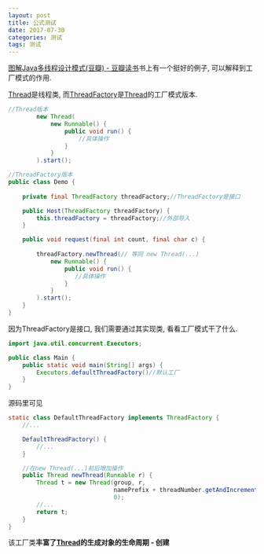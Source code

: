 ```yaml
---
layout: post
title: 公式测试
date: 2017-07-30
categories: 测试
tags: 测试
---
```




﻿[图解Java多线程设计模式(豆瓣) - 豆瓣读书](https://book.douban.com/subject/27116724/)书上有一个挺好的例子, 可以解释到工厂模式的作用.



[Thread](https://docs.oracle.com/javase/7/docs/api/java/lang/Thread.html)是线程类,  而[ThreadFactory](https://docs.oracle.com/javase/7/docs/api/java/util/concurrent/ThreadFactory.html)是[Thread](https://docs.oracle.com/javase/7/docs/api/java/lang/Thread.html)的工厂模式版本. 

```java
//Thread版本	
        new Thread(
            new Runnable() {
                public void run() {
                    //具体操作
                }
            }
        ).start();
```



```java
//ThreadFactory版本	
public class Demo {
  
    private final ThreadFactory threadFactory;//ThreadFactory是接口

    public Host(ThreadFactory threadFactory) {
        this.threadFactory = threadFactory;//外部导入
    }

    public void request(final int count, final char c) {
      
        threadFactory.newThread(// 等同 new Thread(...)
            new Runnable() {
                public void run() {
                   //具体操作
                }
            }
        ).start();
    }
}
```



因为ThreadFactory是接口, 我们需要通过其实现类, 看看工厂模式干了什么.

```java
import java.util.concurrent.Executors;

public class Main {
    public static void main(String[] args) {
		Executors.defaultThreadFactory()//默认工厂
    }
}
```



源码里可见

```java
static class DefaultThreadFactory implements ThreadFactory {
	//...

    DefaultThreadFactory() {
    	//...    
    }

    //在new Thread(...)前后增加操作
    public Thread newThread(Runnable r) {
        Thread t = new Thread(group, r,
                              namePrefix + threadNumber.getAndIncrement(),
                              0);
        //...
        return t;
    }
}
```

该工厂类**丰富了[Thread](https://docs.oracle.com/javase/7/docs/api/java/lang/Thread.html)的生成对象的生命周期 - 创建**

